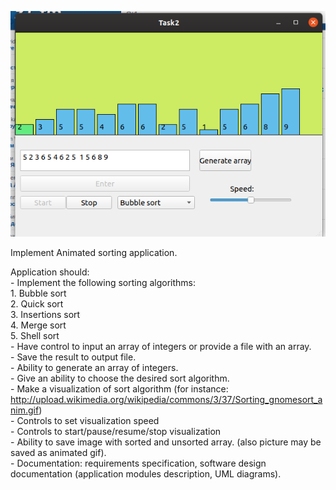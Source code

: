 
![Image alt](https://github.com/kurtwalkir/glcpp/blob/master/task2/app_screen.png)<br/>

Implement Animated sorting application. </br>

Application should: </br>
    - Implement the following sorting algorithms: </br>
        1. Bubble sort </br>
        2. Quick sort </br>
        3. Insertions sort </br>
        4. Merge sort </br>
        5. Shell sort </br>
    - Have control to input an array of integers or provide a file with an array. </br>
    - Save the result to output file. </br>
    - Ability to generate an array of integers. </br>
    - Give an ability to choose the desired sort algorithm. </br>
    - Make a visualization of sort algorithm (for instance: http://upload.wikimedia.org/wikipedia/commons/3/37/Sorting_gnomesort_anim.gif) </br>
    - Controls to set visualization speed </br>
    - Controls to start/pause/resume/stop visualization </br>
    - Ability to save image with sorted and unsorted array. (also picture may be saved as animated gif). </br>
    - Documentation: requirements specification, software design documentation (application modules description, UML diagrams). </br>
